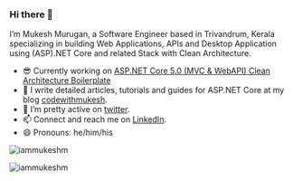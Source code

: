 ### Hi there 👋

I’m Mukesh Murugan, a Software Engineer based in Trivandrum, Kerala specializing in building Web Applications, APIs and Desktop Application using (ASP).NET Core and related Stack with Clean Architecture.

- 😎 Currently working on [ASP.NET Core 5.0 (MVC & WebAPI) Clean Architecture Boilerplate](https://github.com/aspnetcorehero/Boilerplate)
- 🌱 I write detailed articles, tutorials and guides for ASP.NET Core at my blog [codewithmukesh](http://www.codewithmukesh.com).
- 🤔 I’m pretty active on [twitter](https://twitter.com/iammukeshm).
- 📫 Connect and reach me on [LinkedIn](https://www.linkedin.com/in/iammukeshm).
- 😄 Pronouns: he/him/his

<p align="left"> <img src="https://komarev.com/ghpvc/?username=iammukeshm" alt="iammukeshm" /> </p>

<p align="left">  
  <img src="https://github-readme-stats.vercel.app/api?username=iammukeshm&show_icons=false" alt="iammukeshm" />
 </p>



